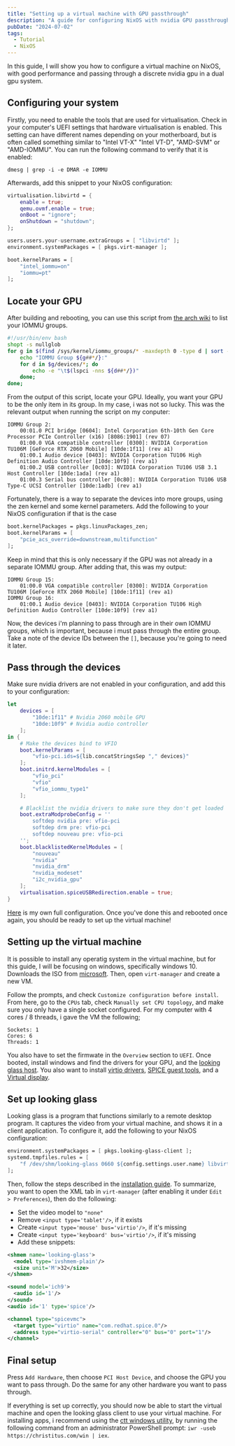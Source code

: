 ```yaml
---
title: "Setting up a virtual machine with GPU passthrough"
description: "A guide for configuring NixOS with nvidia GPU passthrough to a virtual machine in virt-manager."
pubDate: "2024-07-02"
tags:
  - Tutorial
  - NixOS
---
```


In this guide, I will show you how to configure a virtual machine on NixOS, with good performance and passing through a discrete nvidia gpu in a dual gpu system.

## Configuring your system

Firstly, you need to enable the tools that are used for virtualisation. Check in your computer's UEFI settings that hardware virtualisation is enabled. This setting can have different names depending on your motherboard, but is often called something similar to "Intel VT-X" "Intel VT-D", "AMD-SVM" or "AMD-IOMMU". You can run the following command to verify that it is enabled:

```
dmesg | grep -i -e DMAR -e IOMMU
```

Afterwards, add this snippet to your NixOS configuration:

```nix
virtualisation.libvirtd = {
    enable = true;
    qemu.ovmf.enable = true;
    onBoot = "ignore";
    onShutdown = "shutdown";
};

users.users.your-username.extraGroups = [ "libvirtd" ];
environment.systemPackages = [ pkgs.virt-manager ];

boot.kernelParams = [
    "intel_iommu=on"
    "iommu=pt"
];
```

## Locate your GPU

After building and rebooting, you can use this script from [the arch wiki](https://wiki.archlinux.org/title/PCI_passthrough_via_OVMF) to list your IOMMU groups.

```bash
#!/usr/bin/env bash
shopt -s nullglob
for g in $(find /sys/kernel/iommu_groups/* -maxdepth 0 -type d | sort -V); do
    echo "IOMMU Group ${g##*/}:"
    for d in $g/devices/*; do
        echo -e "\t$(lspci -nns ${d##*/})"
    done;
done;
```

From the output of this script, locate your GPU. Ideally, you want your GPU to be the only item in its group. In my case, i was not so lucky. This was the relevant output when running the script on my conputer:

```
IOMMU Group 2:
    00:01.0 PCI bridge [0604]: Intel Corporation 6th-10th Gen Core Processor PCIe Controller (x16) [8086:1901] (rev 07)
    01:00.0 VGA compatible controller [0300]: NVIDIA Corporation TU106M [GeForce RTX 2060 Mobile] [10de:1f11] (rev a1)
    01:00.1 Audio device [0403]: NVIDIA Corporation TU106 High Definition Audio Controller [10de:10f9] (rev a1)
    01:00.2 USB controller [0c03]: NVIDIA Corporation TU106 USB 3.1 Host Controller [10de:1ada] (rev a1)
    01:00.3 Serial bus controller [0c80]: NVIDIA Corporation TU106 USB Type-C UCSI Controller [10de:1adb] (rev a1)
```

Fortunately, there is a way to separate the devices into more groups, using the zen kernel and some kernel parameters. Add the following to your NixOS configuration if that is the case

```nix
boot.kernelPackages = pkgs.linuxPackages_zen;
boot.kernelParams = [
    "pcie_acs_override=downstream,multifunction"
];
```

Keep in mind that this is only necessary if the GPU was not already in a separate IOMMU group. After adding that, this was my output:

```
IOMMU Group 15:
    01:00.0 VGA compatible controller [0300]: NVIDIA Corporation TU106M [GeForce RTX 2060 Mobile] [10de:1f11] (rev a1)
IOMMU Group 16:
    01:00.1 Audio device [0403]: NVIDIA Corporation TU106 High Definition Audio Controller [10de:10f9] (rev a1)
```

Now, the devices i'm planning to pass through are in their own IOMMU groups, which is important, because i must pass through the entire group. Take a note of the device IDs between the `[]`, because you're going to need it later.

## Pass through the devices

Make sure nvidia drivers are not enabled in your configuration, and add this to your configuration:

```nix
let
    devices = [
        "10de:1f11" # Nvidia 2060 mobile GPU
        "10de:10f9" # Nvidia audio controller
    ];
in {
    # Make the devices bind to VFIO
    boot.kernelParams = [
        "vfio-pci.ids=${lib.concatStringsSep "," devices}"
    ];
    boot.initrd.kernelModules = [
        "vfio_pci"
        "vfio"
        "vfio_iommu_type1"
    ];

    # Blacklist the nvidia drivers to make sure they don't get loaded
    boot.extraModprobeConfig = ''
        softdep nvidia pre: vfio-pci
        softdep drm pre: vfio-pci
        softdep nouveau pre: vfio-pci
    '';
    boot.blacklistedKernelModules = [
        "nouveau"
        "nvidia"
        "nvidia_drm"
        "nvidia_modeset"
        "i2c_nvidia_gpu"
    ];
    virtualisation.spiceUSBRedirection.enable = true;
}
```

[Here](https://github.com/LilleAila/dotfiles/blob/644ec8094f67dc61291910ef44a112c857d531e9/nixosModules/virtualisation.nix) is my own full configuration. Once you've done this and rebooted once again, you should be ready to set up the virtual machine!

## Setting up the virtual machine

It is possible to install any operatig system in the virtual machine, but for this guide, I will be focusing on windows, specifically windows 10. Downloads the ISO from [microsoft](https://www.microsoft.com/en-us/software-download/windows10ISO). Then, open `virt-manager` and create a new VM.

Follow the prompts, and check `Customize configuration before install`. From here, go to the `CPUs` tab, check `Manually set CPU topology`, and make sure you only have a single socket configured. For my computer with 4 cores / 8 threads, i gave the VM the following;

```
Sockets: 1
Cores: 6
Threads: 1
```

You also have to set the firmwate in the `Overview` section to `UEFI`. Once booted, install windows and find the drivers for your GPU, and the [looking glass host](https://looking-glass.io/downloads). You also want to install [virtio drivers](https://fedorapeople.org/groups/virt/virtio-win/direct-downloads/archive-virtio/virtio-win-0.1.240-1/), [SPICE guest tools](https://www.spice-space.org/download.html#windows-binaries), and a [Virtual display](https://github.com/itsmikethetech/Virtual-Display-Driver).

## Set up looking glass

Looking glass is a program that functions similarly to a remote desktop program. It captures the video from your virtual machine, and shows it in a client application. To configure it, add the following to your NixOS configuration:

```nix
environment.systemPackages = [ pkgs.looking-glass-client ];
systemd.tmpfiles.rules = [
    "f /dev/shm/looking-glass 0660 ${config.settings.user.name} libvirtd -"
];
```

Then, follow the steps described in the [installation guide](https://looking-glass.io/docs/B6/install/). To summarize, you want to open the XML tab in `virt-manager` (after enabling it under `Edit > Preferences`), then do the following:

- Set the video model to `"none"`
- Remove `<input type='tablet'/>`, if it exists
- Create `<input type='mouse' bus='virtio'/>`, if it's missing
- Create `<input type='keyboard' bus='virtio'/>`, if it's missing
- Add these snippets:

```xml
<shmem name='looking-glass'>
  <model type='ivshmem-plain'/>
  <size unit='M'>32</size>
</shmem>
```

```xml
<sound model='ich9'>
  <audio id='1'/>
</sound>
<audio id='1' type='spice'/>
```

```xml
<channel type="spicevmc">
  <target type="virtio" name="com.redhat.spice.0"/>
  <address type="virtio-serial" controller="0" bus="0" port="1"/>
</channel>
```

## Final setup

Press `Add Hardware`, then choose `PCI Host Device`, and choose the GPU you want to pass through. Do the same for any other hardware you want to pass through.

If everything is set up correctly, you should now be able to start the virtual machine and open the looking glass client to use your virtual machine. For installing apps, i recommend using the [ctt windows utility](https://christitus.com/windows-tool/), by running the following command from an administrator PowerShell prompt: `iwr -useb https://christitus.com/win | iex`.

